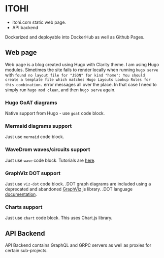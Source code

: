 # ITOHI

- itohi.com static web page.
- API backend

Dockerized and deployable into DockerHub as well as Github Pages.

## Web page

Web page is a blog created using Hugo with Clarity theme.
I am using Hugo modules.
Simetimes the site fails to render locally when running `hugo serve` with `found no layout file for "JSON" for kind "home": You should create a template file which matches Hugo Layouts Lookup Rules for this combination.` error messages all over the place.
In that case I need to simply run `hugo mod clean`, and then `hugo serve` again.

### Hugo GoAT diagrams

Native support from Hugo - use `goat` code block.

### Mermaid diagrams support

Just use `mermaid` code block.

### WaveDrom waves/circuits support

Just use `wave` code block. Tutorials are [here](https://wavedrom.com/tutorial.html).

### GraphViz DOT support

Just use `viz-dot` code block.
.DOT graph diagrams are included using a deprecated and abandoned [GraphViz](https://github.com/mdaines/viz.js) js library.
.DOT language [documentation](https://graphviz.org/doc/info/lang.html).

### Charts support

Just use `chart` code block.
This uses Chart.js library.

## API Backend

API Backend contains GraphQL and GRPC servers as well as proxies for certain sub-projects.